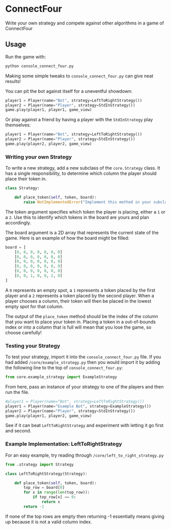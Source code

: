 # ConnectFour

Write your own strategy and compete against other algorithms in a game of ConnectFour

## Usage

Run the game with:
```python
python console_connect_four.py
```

Making some simple tweaks to `console_connect_four.py` can give neat results!

You can pit the bot against itself for a uneventful showdown:
```python
player1 = Player(name="Bot", strategy=LeftToRightStrategy())
player2 = Player(name="Player", strategy=StdInStrategy())
game.play(player1, player1, game_view)
```

Or play against a friend by having a player with the `StdInStrategy` play themselves:
```python
player1 = Player(name="Bot", strategy=LeftToRightStrategy())
player2 = Player(name="Player", strategy=StdInStrategy())
game.play(player2, player2, game_view)
```

### Writing your own Strategy

To write a new strategy, add a new subclass of the `core.Strategy` class. It has a single responsibility, to determine which column the player should place their token in.
```python
class Strategy:

    def place_token(self, token, board):
        raise NotImplementedError("Implement this method in your subclass.")
```
The token argument specifies which token the player is placing, either a `1` or a `2`. Use this to identify which tokens in the board are yours and plan accordingly.

The board argument is a 2D array that represents the current state of the game. Here is an example of how the board might be filled:
```python
board = [
	[0, 0, 0, 0, 0, 0, 0]
	[0, 0, 0, 0, 0, 0, 0]
	[0, 0, 0, 0, 0, 0, 0]
	[0, 0, 0, 0, 0, 0, 0]
	[0, 0, 0, 0, 0, 0, 0]
	[0, 0, 1, 0, 0, 2, 0]
]
```
A `0` represents an empty spot, a `1` represents a token placed by the first player and a `2` represents a token placed by the second player. When a player chooses a column, their token will then be placed in the lowest empty spot for that column.

The output of the `place_token` method should be the index of the column that you want to place your token in. Placing a token in a out-of-bounds index or into a column that is full will mean that you lose the game, so choose carefully!

### Testing your Strategy

To test your strategy, import it into the `console_connect_four.py` file. If you had added `/core/example_strategy.py` then you would import it by adding the following line to the top of `console_connect_four.py`:
```python
from core.example_strategy import ExampleStrategy
```

From here, pass an instance of your strategy to one of the players and then run the file.
```python
#player1 = Player(name="Bot", strategy=LeftToRightStrategy())
player1 = Player(name="Example Bot", strategy=ExampleStrategy())
player2 = Player(name="Player", strategy=StdInStrategy())
game.play(player1, player2, game_view)
```

See if it can beat `LeftToRightStrategy` and experiment with letting it go first and second.

### Example Implementation: LeftToRightStrategy

For an easy example, try reading through `/core/left_to_right_strategy.py`
```python
from .strategy import Strategy

class LeftToRightStrategy(Strategy):

    def place_token(self, token, board):
        top_row = board[0]
        for x in range(len(top_row)):
            if top_row[x] == 0:
                return x
        return -1

```

If none of the top rows are empty then returning -1 essentially means giving up because it is not a valid column index.



